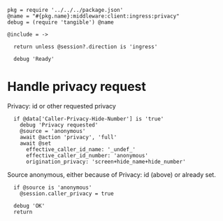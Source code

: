    pkg = require '../../../package.json'
    @name = "#{pkg.name}:middleware:client:ingress:privacy"
    debug = (require 'tangible') @name

    @include = ->

      return unless @session?.direction is 'ingress'

      debug 'Ready'

Handle privacy request
======================

Privacy: id or other requested privacy

      if @data['Caller-Privacy-Hide-Number'] is 'true'
        debug 'Privacy requested'
        @source = 'anonymous'
        await @action 'privacy', 'full'
        await @set
          effective_caller_id_name: '_undef_'
          effective_caller_id_number: 'anonymous'
          origination_privacy: 'screen+hide_name+hide_number'

Source anonymous, either because of Privacy: id (above) or already set.

      if @source is 'anonymous'
        @session.caller_privacy = true

      debug 'OK'
      return

